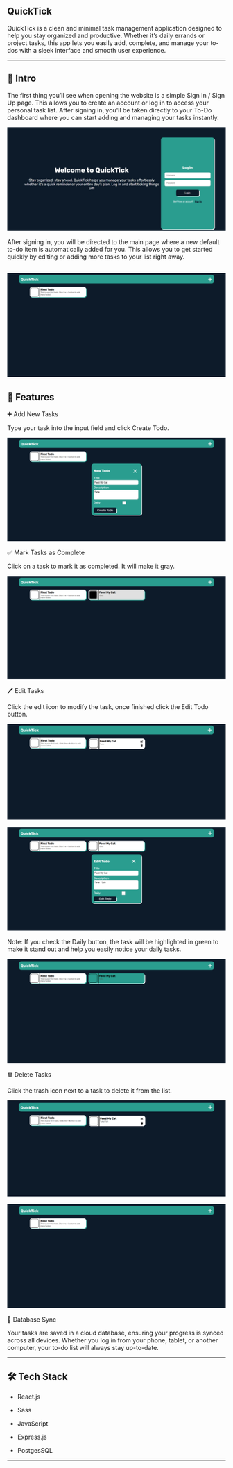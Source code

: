 QuickTick 
---
QuickTick is a clean and minimal task management application designed to help you stay organized and productive. Whether it’s daily errands or project tasks, this app lets you easily add, complete, and manage your to-dos with a sleek interface and smooth user experience.

---
## 📝 Intro
The first thing you’ll see when opening the website is a simple Sign In / Sign Up page. This allows you to create an account or log in to access your personal task list. After signing in, you'll be taken directly to your To-Do dashboard where you can start adding and managing your tasks instantly.

![My Local Image](images/Screenshot_(2).png)

After signing in, you will be directed to the main page where a new default to-do item is automatically added for you. This allows you to get started quickly by editing or adding more tasks to your list right away.

![My Local Image](images/Screenshot_(3).png)
---
## 🚀 Features

➕ Add New Tasks

Type your task into the input field and click Create Todo.

![My Local Image](images/Screenshot_(5).png)


✅ Mark Tasks as Complete

Click on a task to mark it as completed. It will make it gray.

![My Local Image](images/Screenshot_(6).png)

🖊️ Edit Tasks

Click the edit icon to modify the task, once finished click the Edit Todo button.

![My Local Image](images/Screenshot_(9).png)

![My Local Image](images/Screenshot_(7).png)

Note: If you check the Daily button, the task will be highlighted in green to make it stand out and help you easily notice your daily tasks.

![My Local Image](images/Screenshot_(10).png)

🗑️ Delete Tasks

Click the trash icon next to a task to delete it from the list.

![My Local Image](images/Screenshot_(8).png)

![My Local Image](images/Screenshot_(11).png)

💾 Database Sync

Your tasks are saved in a cloud database, ensuring your progress is synced across all devices. Whether you log in from your phone, tablet, or another computer, your to-do list will always stay up-to-date.

---
## 🛠️ Tech Stack
- React.js

- Sass

- JavaScript

- Express.js

- PostgesSQL

---


